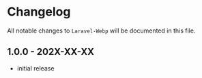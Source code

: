 # Changelog

All notable changes to `Laravel-Webp` will be documented in this file.

## 1.0.0 - 202X-XX-XX

- initial release
